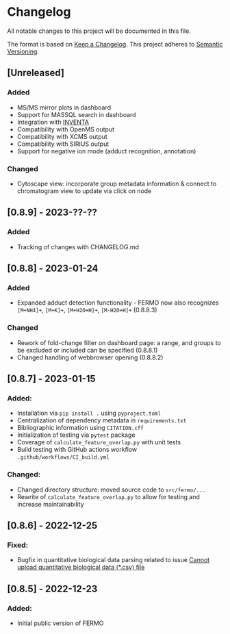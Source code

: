 # Changelog

All notable changes to this project will be documented in this file.

The format is based on [Keep a Changelog](https://keepachangelog.com/en/1.0.0/).
This project adheres to [Semantic Versioning](https://semver.org/spec/v2.0.0.html).

## [Unreleased]

### Added 

- MS/MS mirror plots in dashboard
- Support for MASSQL search in dashboard
- Integration with [INVENTA](https://github.com/luigiquiros/inventa)
- Compatibility with OpenMS output
- Compatibility with XCMS output
- Compatibility with SIRIUS output
- Support for negative ion mode (adduct recognition, annotation)

### Changed

- Cytoscape view: incorporate group metadata information & connect to chromatogram view to update via click on node

## [0.8.9] - 2023-??-??

### Added 

- Tracking of changes with CHANGELOG.md

## [0.8.8] - 2023-01-24

### Added 

- Expanded adduct detection functionality - FERMO now also recognizes `[M+NH4]+`, `[M+K]+`, `[M+H2O+H]+`, `[M-H2O+H]+` (0.8.8.3)

### Changed

- Rework of fold-change filter on dashboard page: a range, and groups to be excluded or included can be specified (0.8.8.1)
- Changed handling of webbrowser opening (0.8.8.2)

## [0.8.7] - 2023-01-15

### Added:

- Installation via `pip install .` using `pyproject.toml`
- Centralization of dependency metadata in `requirements.txt`
- Bibliographic information using `CITATION.cff`
- Initialization of testing via `pytest` package
- Coverage of `calculate_feature_overlap.py` with unit tests
- Build testing with GitHub actions workflow `.github/workflows/CI_build.yml`

### Changed:

- Changed directory structure: moved source code to `src/fermo/...`
- Rewrite of `calculate_feature_overlap.py` to allow for testing and increase maintainability

## [0.8.6] - 2022-12-25

### Fixed:

- Bugfix in quantitative biological data parsing related to issue [Cannot upload quantitative biological data (*.csv) file](https://github.com/mmzdouc/FERMO/issues/1)

## [0.8.5] - 2022-12-23

### Added:

- Initial public version of FERMO

